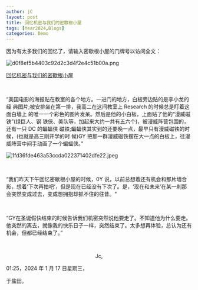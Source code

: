 ```yaml
---
author: jC
layout: post
title: 回忆机密与我们的密歇根小屋
tags: [Year2024,Blogs]
categories: Demo
---
```


因为有太多我们的回忆了，请输入密歇根小屋的门牌号以访问全文：


![d0f8ef5b4403c92d2c3d4f2e4c51b00a.png](https://i2.mjj.rip/2024/06/08/d0f8ef5b4403c92d2c3d4f2e4c51b00a.png)


[回忆机密与我们的密歇根小屋](https://drive.google.com/file/d/1-Tr_oTqwrRVHtBOZ0XxmCPpyWnHCUbzV/view?usp=drive_link)



  <br>

“美国电影的海报贴在教室的各个地方。一进门的地方，白板旁边贴的是李小龙的经 典图片;被安排坐在第一排，我高二在这间教室上 Research 的时候总是盯着这面白墙上 的唯一一个彩色的图片发呆。然后是他的小白板，上面贴了他的“漫威磁铁”(绿巨人、钢 铁侠、美队等，加起来大约一共有五六个)，被漫威阵营包围的，还有一只 DC 的蝙蝠侠 磁铁;蝙蝠侠其实到的还要晚一点，最早只有漫威磁铁的时候，(也就是高三刚开学的时 候)GY 把那一群漫威磁铁摆在大一点的白板上，往漫威阵营中间手动画了一个蝙蝠侠。”

![1fd36fde463a53ccda022371402dfe22.jpeg](https://i2.mjj.rip/2024/06/08/1fd36fde463a53ccda022371402dfe22.jpeg)


  <br>
  
“我们昨天下午回忆密歇根小屋的时候，0Y 说，以前总想着还有机会和那片墙合影，想着‘下次再拍吧’，但是现在已经没有下次了。是，‘现在和未来’在某一刹那会突然变成过去，变成想拥抱却抓不住的往昔。“


  <br>


  “GY在圣诞假快结束的时候告诉我们机密突然说他要走了。不知道他为什么要走。 他突然的离去，就像我的快乐日子一样，突然结束了。太多想再体验，总认为还有机会，但都已经结束了。”


  <br>

<p align="middle">Jc, 

  
  01:25，2024 年 1 月 17 日星期三， 
  
  
  于盐田。</p>
  
